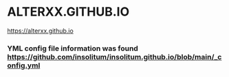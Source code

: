 # ALTERXX.GITHUB.IO
https://alterxx.github.io


### YML config file information was found https://github.com/insolitum/insolitum.github.io/blob/main/_config.yml
